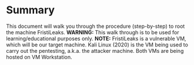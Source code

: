 # Summary
This document will walk you through the procedure (step-by-step) to root the machine FristiLeaks.
**WARNING:** This walk through is to be used for learning/educational purposes only.
**NOTE:**
FristiLeaks is a vulnerable VM, which will be our target machine.
Kali Linux (2020) is the VM being used to carry out the pentesting, a.k.a. the attacker machine.
Both VMs are being hosted on VM Workstation.


